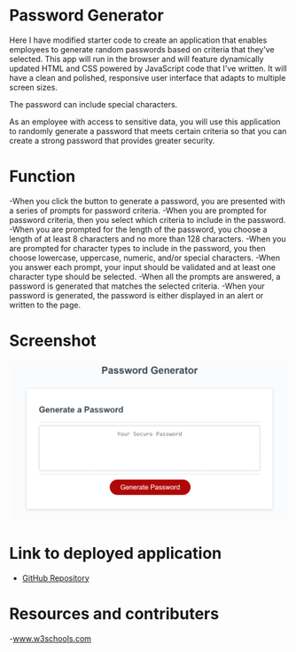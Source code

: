 # Password Generator

Here I have modified starter code to create an application that enables employees to generate random passwords based on criteria that they’ve selected. This app will run in the browser and will feature dynamically updated HTML and CSS powered by JavaScript code that I've written. It will have a clean and polished, responsive user interface that adapts to multiple screen sizes.

The password can include special characters. 

As an employee with access to sensitive data, you will use this application to randomly generate a password that meets certain criteria
so that you can create a strong password that provides greater security.

# Function

-When you click the button to generate a password, you are presented with a series of prompts for password criteria.
-When you are prompted for password criteria,
then you select which criteria to include in the password.
-When you are prompted for the length of the password, you choose a length of at least 8 characters and no more than 128 characters.
-When you are prompted for character types to include in the password,
you then choose lowercase, uppercase, numeric, and/or special characters.
-When you answer each prompt, your input should be validated and at least one character type should be selected.
-When all the prompts are answered, a password is generated that matches the selected criteria.
-When your password is generated, the password is either displayed in an alert or written to the page.

# Screenshot
![](./develop/images/demo.png)

# Link to deployed application
* [GitHub Repository](https://github.com/EricaRoq/password-generator)

# Resources and contributers

-www.w3schools.com